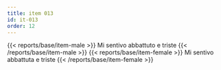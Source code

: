```yaml
---
title: item 013
id: it-013
order: 12
---
```

{{< reports/base/item-male >}}
  Mi sentivo abbattuto e triste
{{< /reports/base/item-male >}}
{{< reports/base/item-female >}}
  Mi sentivo abbattuta e triste
{{< /reports/base/item-female >}}